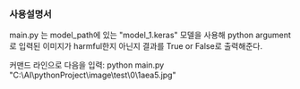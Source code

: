 ### 사용설명서
main.py 는 model_path에 있는 "model_1.keras" 모델을 사용해 python argument로 입력된 이미지가 harmful한지 아닌지 결과를 True or False로 출력해준다. 


커맨드 라인으로 다음을 입력:
python main.py "C:\\AI\\pythonProject\\image\\test\\0\\1aea5.jpg"
